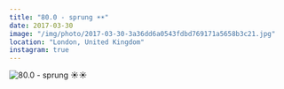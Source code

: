 ```yaml
---
title: "80.0 - sprung ☀️☀️"
date: 2017-03-30
image: "/img/photo/2017-03-30-3a36dd6a0543fdbd769171a5658b3c21.jpg"
location: "London, United Kingdom"
instagram: true
---
```


![80.0 - sprung ☀️☀️](/img/photo/2017-03-30-3a36dd6a0543fdbd769171a5658b3c21.jpg)
